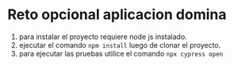 # Reto opcional aplicacion domina
1. para instalar el proyecto requiere node js instalado.  
2. ejecutar el comando `npm install` luego de clonar el proyecto.  
3. para ejecutar las pruebas utilice el comando `npx cypress open`